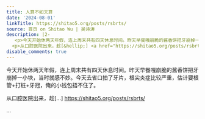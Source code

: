 ```yaml
---
title: 人算不如天算
date: '2024-08-01'
linkTitle: https://shitao5.org/posts/rsbrts/
source: 首页 on Shitao Wu | 吴诗涛
description: |2-
   <p>今天开始休两天年假，连上周末共有四天休息时间。昨天早餐嘎崩脆的酱香饼把牙崩掉一小块，当时就感不妙。今天去省口拍了牙片，根尖炎症比较严重，估计要根管+打桩+牙冠，俺的小钱包捂不住了。</p>
  <p>从口腔医院出来，趁[&hellip;] <a href="https://shitao5.org/posts/rsbrts/">https://shitao5.org/posts/rsbrts/</a></p>  ...
disable_comments: true
---
```

 <p>今天开始休两天年假，连上周末共有四天休息时间。昨天早餐嘎崩脆的酱香饼把牙崩掉一小块，当时就感不妙。今天去省口拍了牙片，根尖炎症比较严重，估计要根管+打桩+牙冠，俺的小钱包捂不住了。</p>
<p>从口腔医院出来，趁[&hellip;] <a href="https://shitao5.org/posts/rsbrts/">https://shitao5.org/posts/rsbrts/</a></p>  ...